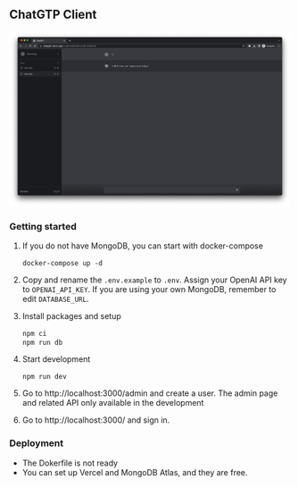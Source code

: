 ## ChatGTP Client

![screenshot](./.docs/screenshot.png)

### Getting started

1. If you do not have MongoDB, you can start with docker-compose

   ```
   docker-compose up -d
   ```

2. Copy and rename the `.env.example` to `.env`. Assign your OpenAI API key to `OPENAI_API_KEY`. If you are using your own MongoDB, remember to edit `DATABASE_URL`.

3. Install packages and setup

   ```
   npm ci
   npm run db
   ```

4. Start development

   ```
   npm run dev
   ```

5. Go to http://localhost:3000/admin and create a user. The admin page and related API only available in the development

6. Go to http://localhost:3000/ and sign in.

### Deployment

- The Dokerfile is not ready
- You can set up Vercel and MongoDB Atlas, and they are free.
